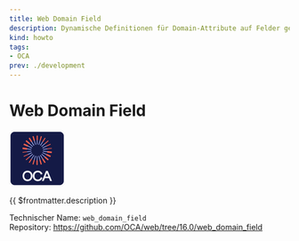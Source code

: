 ```yaml
---
title: Web Domain Field
description: Dynamische Definitionen für Domain-Attribute auf Felder generieren.
kind: howto
tags:
- OCA
prev: ./development
---
```

# Web Domain Field
![icon_oca_app](attachments/icon_oca_app.png)

{{ $frontmatter.description }}

Technischer Name: `web_domain_field`\
Repository: <https://github.com/OCA/web/tree/16.0/web_domain_field>

